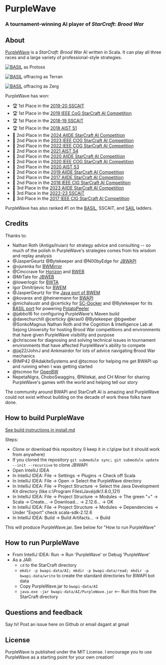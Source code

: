 # PurpleWave
### A tournament-winning AI player of *StarCraft: Brood War*

## About
[PurpleWave](https://github.com/dgant/PurpleWave) is a *StarCraft: Brood War* AI written in Scala. It can play all three races and a large variety of professional-style strategies.

[![BASIL](https://img.shields.io/endpoint?url=https%3A//basil-badge-production.up.railway.app/badge/PurpleWave)](https://www.basil-ladder.net/ranking.html) as Protoss

[![BASIL](https://img.shields.io/endpoint?url=https%3A//basil-badge-production.up.railway.app/badge/PurpleSpirit)](https://www.basil-ladder.net/ranking.html) offracing as Terran

[![BASIL](https://img.shields.io/endpoint?url=https%3A//basil-badge-production.up.railway.app/badge/PurpleSwarm)](https://www.basil-ladder.net/ranking.html) offracing as Zerg

PurpleWave has won:
 * :trophy: 1st Place in the [2019-20 SSCAIT](https://sscaitournament.com/index.php?action=2019)
 * :trophy: 1st Place in the [2019 IEEE CoG StarCraft AI Competition](https://cilab.gist.ac.kr/sc_competition2019/?cat=17)
 * :trophy: 1st Place in the [2018-19 SSCAIT](https://sscaitournament.com/index.php?action=2018)
 * :trophy: 1st Place in the [2018 AIST S1](https://sites.google.com/view/aistarcrafttournament/aist-s1)
 * :2nd_place_medal: 2nd Place in the [2024 AIIDE StarCraft AI Competition](https://www.cs.mun.ca/~dchurchill/starcraftaicomp/2024/)
 * :2nd_place_medal: 2nd Place in the [2023 IEEE COG StarCraft AI Competition](https://cilab.gist.ac.kr/sc_competition/?cat=17)
 * :2nd_place_medal: 2nd Place in the [2022 IEEE COG StarCraft AI Competition](https://cilab.gist.ac.kr/sc_competition2022/?cat=17)
 * :2nd_place_medal: 2nd Place in the [2021 AIST S4](https://sites.google.com/view/aistarcrafttournament/aist-s4)
 * :2nd_place_medal: 2nd Place in the [2020 AIIDE StarCraft AI Competition](https://www.cs.mun.ca/~dchurchill/starcraftaicomp/2020/)
 * :2nd_place_medal: 2nd Place in the [2020 IEEE COG StarCraft AI Competition](https://cilab.gist.ac.kr/sc_competition/?p=1162)
 * :2nd_place_medal: 2nd Place in the [2020 AIST S3](https://sites.google.com/view/aistarcrafttournament/aist-s3)
 * :2nd_place_medal: 2nd Place in the [2019 AIIDE StarCraft AI Competition](https://www.cs.mun.ca/~dchurchill/starcraftaicomp/2019/)
 * :2nd_place_medal: 2nd Place in the [2017 AIIDE StarCraft AI Competition](https://www.cs.mun.ca/~dchurchill/starcraftaicomp/2017/)
 * :2nd_place_medal: 2nd Place in the [2018 IEEE CIG StarCraft AI Competition](https://cilab.gist.ac.kr/sc_competition2018/?cat=17)
 * :3rd_place_medal: 3rd Place in the [2023 AIIDE StarCraft AI Competition](https://www.cs.mun.ca/~dchurchill/starcraftaicomp/2023/)
 * :3rd_place_medal: 3rd Place in the [2022-23 SSCAIT](https://sscaitournament.com/index.php?action=2022)
 * :3rd_place_medal: 3rd Place in the [2017 IEEE CIG StarCraft AI Competition](https://cilab.gist.ac.kr/sc_competition2017/?cat=17)
  
PurpleWave has also ranked #1 on the [BASIL](https://basil.bytekeeper.org/ranking.html), SSCAIT, and [SAIL](https://www.cs.mun.ca/~z24rmk/starcraftailaddertest/about) ladders.

## Credits
Thanks to:
* Nathan Roth (Antiga/Iruian) for strategy advice and consulting -- so much of the polish in PurpleWave's strategies comes from his wisdom and replay analysis
* @JasperGeurtz @Bytekeeper and @N00byEdge for [JBWAPI](https://github.com/JavaBWAPI/JBWAPI)
* @vjurenka for [BWMirror](https://github.com/vjurenka/BWMirror)
* @Cmccrave for [Horizon](https://github.com/Cmccrave/Horizon) and [BWEB](https://github.com/Cmccrave/BWEB)
* @MrTate for [JBWEB](https://github.com/MrTate/JBWEB)
* @lowerlogic for [BWTA](https://code.google.com/archive/p/bwta/)
* Igor Dimitrijevic for [BWEM](http://bwem.sourceforge.net/)
* @JasperGeurtz for the [Java port of BWEM](https://github.com/JavaBWAPI/JBWAPI/tree/develop/src/main/java/bwem)
* @kovarex and @heinermann for [BWAPI](https://github.com/bwapi/bwapi)
* @michalsustr and @certicky for [SC-Docker](https://github.com/Games-and-Simulations/sc-docker) and @Bytekeeper for its [BASIL port](https://github.com/basil-ladder/sc-docker/) for powering [PotatoPeeler](https://github.com/dgant/PotatoPeeler)
* @jabbo16 for configuring PurpleWave's Maven build
* @davechurchill @certicky @krasi0 @Bytekeeper @bgweber @SonkoMagnus Nathan Roth and the Cognition & Intelligence Lab at Sejong University for hosting Brood War competitions and environments that have given PurpleWave visibility and purpose
* @chriscoxe for diagnosing and solving technical issues in tournament environments that have affected PurpleWave's ability to compete
* @jaj22/JohnJ and Ankmairdor for lots of advice navigating Brood War mechanics
* @IMP42 @AdakiteSystems and @tscmoo for helping me get BWAPI up and running when I was getting started
* @tscmoo for [OpenBW](https://github.com/OpenBW/openbw/)
* NepetaNigra, ChoboSwaggins, @Nitekat, and CH Miner for sharing PurpleWave's games with the world and helping tell our story 

The community around BWAPI and StarCraft AI is amazing and PurpleWave could not exist without building on the decade of work these folks have done.

## How to build PurpleWave
[See build instructions in install.md](install/install.md)

Steps: 
* Clone or download this repository (I keep it in c:\p\pw but it should work from anywhere)
* If you cloned the repository `git submodule sync; git submodule update --init --recursive` to clone JBWAPI 
* Open IntelliJ IDEA
* In IntelliJ IDEA: File -> Settings -> Plugins -> Check off Scala
* In IntelliJ IDEA: File -> Open -> Select the PurpleWave directory
* In IntelliJ IDEA: File -> Project Structure -> Select the Java Development Kit directory (like c:\Program Files\Java\jdk\1.8.0_121)
* In IntelliJ IDEA: File -> Project Structure -> Modules -> The green "+" -> Scala -> Create... -> Download... -> 2.12.6... -> OK
* In IntelliJ IDEA: File -> Project Structure -> Modules -> Dependencies -> Under "Export" check scala-sdk-2.12.6
* In IntelliJ IDEA: Build -> Build Artifacts... -> Build

This will produce PurpleWave.jar. See below for "How to run PurpleWave"

## How to run PurpleWave
* From IntelliJ IDEA: Run -> Run 'PurpleWave' or Debug 'PurpleWave'
* As a JAR:
  - `cd` to the StarCraft directory
  - `mkdir -p bwapi-data/AI; mkdir -p bwapi-data/read; mkdir -p bwapi-data/write` to create the standard directories for BWAPI bot data
  - Copy PurpleWave.jar to `bwapi-data/AI`
  - `java.exe -jar bwapi-data/AI/PurpleWave.jar` <-- Run this from the StarCraft directory  

## Questions and feedback
Say hi! Post an issue here on Github or email dsgant at gmail

## License
PurpleWave is published under the MIT License. I encourage you to use PurpleWave as a starting point for your own creation!
